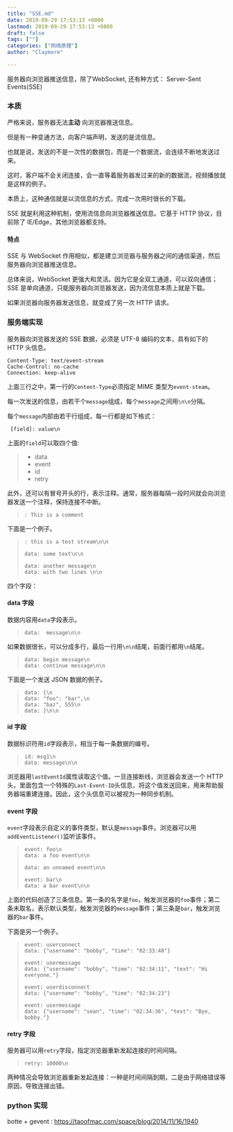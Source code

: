```yaml
---
title: "SSE.md"
date: 2019-09-29 17:53:13 +0800
lastmod: 2019-09-29 17:53:13 +0800
draft: false
tags: [""]
categories: ["网络原理"]
author: "Claymore"

---
```

服务器向浏览器推送信息，除了WebSocket, 还有种方式： Server-Sent Events(SSE)



### 本质

严格来说，服务器无法**主动** 向浏览器推送信息。

但是有一种变通方法，向客户端声明，发送的是流信息。

也就是说，发送的不是一次性的数据包，而是一个数据流，会连续不断地发送过来。

这时，客户端不会关闭连接，会一直等着服务器发过来的新的数据流，视频播放就是这样的例子。

本质上，这种通信就是以流信息的方式，完成一次用时很长的下载。 



SSE 就是利用这种机制，使用流信息向浏览器推送信息。它基于 HTTP 协议，目前除了 IE/Edge，其他浏览器都支持。 



#### 特点

SSE 与 WebSocket 作用相似，都是建立浏览器与服务器之间的通信渠道，然后服务器向浏览器推送信息。

总体来说，WebSocket 更强大和灵活。因为它是全双工通道，可以双向通信；SSE 是单向通道，只能服务器向浏览器发送，因为流信息本质上就是下载。

如果浏览器向服务器发送信息，就变成了另一次 HTTP 请求。





### 服务端实现



服务器向浏览器发送的 SSE 数据，必须是 UTF-8 编码的文本，具有如下的 HTTP 头信息。

 ```
 Content-Type: text/event-stream
 Cache-Control: no-cache
 Connection: keep-alive
 ```

上面三行之中，第一行的`Content-Type`必须指定 MIME 类型为`event-steam`。



每一次发送的信息，由若干个`message`组成，每个`message`之间用`\n\n`分隔。

每个`message`内部由若干行组成，每一行都是如下格式：


` [field]: value\n`


上面的`field`可以取四个值:

> - data
> - event
> - id
> - retry

此外，还可以有冒号开头的行，表示注释。通常，服务器每隔一段时间就会向浏览器发送一个注释，保持连接不中断。

> ```
> : This is a comment
> ```

下面是一个例子。

> ```
> : this is a test stream\n\n
> 
> data: some text\n\n
> 
> data: another message\n
> data: with two lines \n\n
> ```



四个字段：

#### data 字段

数据内容用`data`字段表示。

> ```
> data:  message\n\n
> ```

如果数据很长，可以分成多行，最后一行用`\n\n`结尾，前面行都用`\n`结尾。

> ```
> data: begin message\n
> data: continue message\n\n
> ```

下面是一个发送 JSON 数据的例子。

> ```
> data: {\n
> data: "foo": "bar",\n
> data: "baz", 555\n
> data: }\n\n
> ```

#### id 字段

数据标识符用`id`字段表示，相当于每一条数据的编号。

> ```
> id: msg1\n
> data: message\n\n
> ```

浏览器用`lastEventId`属性读取这个值。一旦连接断线，浏览器会发送一个 HTTP 头，里面包含一个特殊的`Last-Event-ID`头信息，将这个值发送回来，用来帮助服务器端重建连接。因此，这个头信息可以被视为一种同步机制。

#### event 字段

`event`字段表示自定义的事件类型，默认是`message`事件。浏览器可以用`addEventListener()`监听该事件。

> ```
> event: foo\n
> data: a foo event\n\n
> 
> data: an unnamed event\n\n
> 
> event: bar\n
> data: a bar event\n\n
> ```

上面的代码创造了三条信息。第一条的名字是`foo`，触发浏览器的`foo`事件；第二条未取名，表示默认类型，触发浏览器的`message`事件；第三条是`bar`，触发浏览器的`bar`事件。

下面是另一个例子。

> ```
> event: userconnect
> data: {"username": "bobby", "time": "02:33:48"}
> 
> event: usermessage
> data: {"username": "bobby", "time": "02:34:11", "text": "Hi everyone."}
> 
> event: userdisconnect
> data: {"username": "bobby", "time": "02:34:23"}
> 
> event: usermessage
> data: {"username": "sean", "time": "02:34:36", "text": "Bye, bobby."}
> ```

#### retry 字段

服务器可以用`retry`字段，指定浏览器重新发起连接的时间间隔。

> ```
> retry: 10000\n
> ```

两种情况会导致浏览器重新发起连接：一种是时间间隔到期，二是由于网络错误等原因，导致连接出错。







### python 实现

botte + gevent : https://taoofmac.com/space/blog/2014/11/16/1940